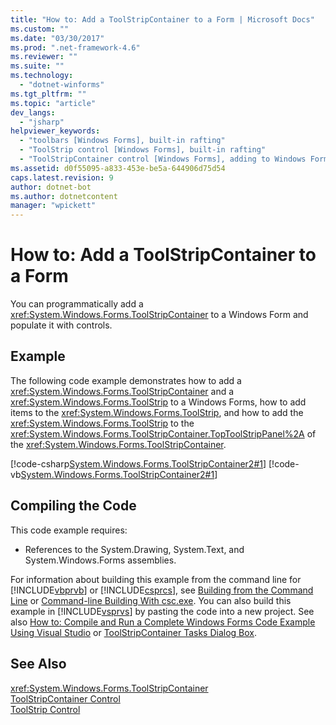 ```yaml
---
title: "How to: Add a ToolStripContainer to a Form | Microsoft Docs"
ms.custom: ""
ms.date: "03/30/2017"
ms.prod: ".net-framework-4.6"
ms.reviewer: ""
ms.suite: ""
ms.technology: 
  - "dotnet-winforms"
ms.tgt_pltfrm: ""
ms.topic: "article"
dev_langs: 
  - "jsharp"
helpviewer_keywords: 
  - "toolbars [Windows Forms], built-in rafting"
  - "ToolStrip control [Windows Forms], built-in rafting"
  - "ToolStripContainer control [Windows Forms], adding to Windows Forms"
ms.assetid: d0f55095-a833-453e-be5a-644906d75d54
caps.latest.revision: 9
author: dotnet-bot
ms.author: dotnetcontent
manager: "wpickett"
---
```

# How to: Add a ToolStripContainer to a Form
You can programmatically add a <xref:System.Windows.Forms.ToolStripContainer> to a Windows Form and populate it with controls.  
  
## Example  
 The following code example demonstrates how to add a <xref:System.Windows.Forms.ToolStripContainer> and a <xref:System.Windows.Forms.ToolStrip> to a Windows Forms, how to add items to the <xref:System.Windows.Forms.ToolStrip>, and how to add the <xref:System.Windows.Forms.ToolStrip> to the <xref:System.Windows.Forms.ToolStripContainer.TopToolStripPanel%2A> of the <xref:System.Windows.Forms.ToolStripContainer>.  
  
 [!code-csharp[System.Windows.Forms.ToolStripContainer2#1](../../../../samples/snippets/csharp/VS_Snippets_Winforms/system.windows.forms.toolstripcontainer2/cs/form1.cs#1)]
 [!code-vb[System.Windows.Forms.ToolStripContainer2#1](../../../../samples/snippets/visualbasic/VS_Snippets_Winforms/system.windows.forms.toolstripcontainer2/vb/form1.vb#1)]  
  
## Compiling the Code  
 This code example requires:  
  
-   References to the System.Drawing, System.Text, and System.Windows.Forms assemblies.  
  
 For information about building this example from the command line for [!INCLUDE[vbprvb](../../../../includes/vbprvb-md.md)] or [!INCLUDE[csprcs](../../../../includes/csprcs-md.md)], see [Building from the Command Line](~/docs/visual-basic/reference/command-line-compiler/building-from-the-command-line.md) or [Command-line Building With csc.exe](~/docs/csharp/language-reference/compiler-options/command-line-building-with-csc-exe.md). You can also build this example in [!INCLUDE[vsprvs](../../../../includes/vsprvs-md.md)] by pasting the code into a new project.  See also [How to: Compile and Run a Complete Windows Forms Code Example Using Visual Studio](http://msdn.microsoft.com/library/Bb129228\(v=vs.110\)) or [ToolStripContainer Tasks Dialog Box](http://msdn.microsoft.com/library/ms233647\(v=vs.110\)).  
  
## See Also  
 <xref:System.Windows.Forms.ToolStripContainer>   
 [ToolStripContainer Control](../../../../docs/framework/winforms/controls/toolstripcontainer-control.md)   
 [ToolStrip Control](../../../../docs/framework/winforms/controls/toolstrip-control-windows-forms.md)